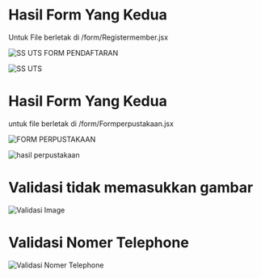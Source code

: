 # Hasil Form Yang Kedua
Untuk File berletak di /form/Registermember.jsx

![SS UTS FORM PENDAFTARAN](https://github.com/NaafiulRazzaqW/tugasUTS/assets/88121499/db0e0660-2068-417f-8ef2-f7fca57d35ee)

![SS UTS](https://github.com/NaafiulRazzaqW/tugasUTS/assets/88121499/3621d7d2-d2ca-4981-ae6e-9aab4b0e38e3)

# Hasil Form Yang Kedua
untuk file berletak di /form/Formperpustakaan.jsx

![FORM PERPUSTAKAAN](https://github.com/NaafiulRazzaqW/tugasUTS/assets/88121499/67475657-bf44-4ff4-8b4d-125a58c54ed5)

![hasil perpustakaan](https://github.com/NaafiulRazzaqW/tugasUTS/assets/88121499/f8b9a6da-842d-4a9a-8d4e-63c5476651bd)

# Validasi tidak memasukkan gambar

![Validasi Image](https://github.com/NaafiulRazzaqW/tugasUTS/assets/88121499/a23488ba-5a02-4b6d-b3d9-abd41b531bdf)

# Validasi Nomer Telephone

![Validasi Nomer Telephone](https://github.com/NaafiulRazzaqW/tugasUTS/assets/88121499/2a7ace3d-a8d2-4c4d-9244-098ab0c764c7)


